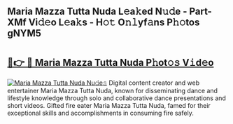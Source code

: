 ## Maria Mazza Tutta Nuda L𝚎a𝚔ed N𝚞𝚍e - Part-XMf Vi𝚍𝚎o L𝚎a𝚔s - H𝚘𝚝 O𝚗𝚕yf𝚊ns P𝚑𝚘tos gNYM5

# <h2><a href="http://kfbvhr.oniu.top/?m=Maria+Mazza+Tutta+Nuda">🔗👉 🔴 Maria Mazza Tutta Nuda P𝚑ot𝚘𝚜 V𝚒d𝚎o</a></h2>

[![Maria Mazza Tutta Nuda Nu𝚍e𝚜](https://i.imgur.com/0qMVB7G.gif)](http://kfbvhr.oniu.top/?m=Maria+Mazza+Tutta+Nuda)
Digital content creator and web entertainer Maria Mazza Tutta Nuda, known for disseminating dance and lifestyle knowledge through solo and collaborative dance presentations and short videos. Gifted fire eater Maria Mazza Tutta Nuda, famed for their exceptional skills and accomplishments in consuming fire safely.  
